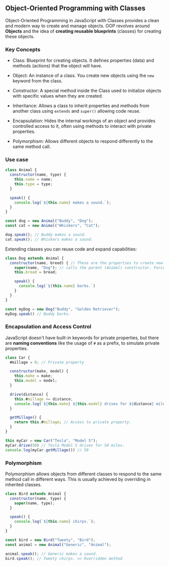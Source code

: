 ## Object-Oriented Programming with Classes

Object-Oriented Programming in JavaScript with Classes provides a clean and modern way to create and manage objects. OOP revolves around **Objects** and the idea of **creating reusable blueprints** (classes) for creating these objects.

### Key Concepts

- Class: Blueprint for creating objects. It defines properties (data) and methods (actions) that the object will have.

- Object: An instance of a class. You create new objects using the `new` keyword from the class.

- Constructor: A special method inside the Class used to initialize objects with specific values when they are created.

- Inheritance: Allows a class to inherit properties and methods from another class using `extends` and `super()` allowing code reuse.

- Encapsulation: Hides the internal workings of an object and provides controlled access to it, often using methods to interact with private properties.

- Polymorphism: Allows different objects to respond differently to the same method call.

### Use case

```js
class Animal {
  constructor(name, type) {
    this.name = name;
    this.type = type;
  }

  speak() {
    console.log(`${this.name} makes a sound.`);
  }
}

const dog = new Animal("Buddy", "Dog");
const cat = new Animal("Whiskers", "Cat");

dog.speak(); // Buddy makes a sound.
cat.speak(); // Whiskers makes a sound.
```

Extending classes you can reuse code and expand capabilities:

```js
class Dog extends Animal {
  constructor(name, breed) { // These are the properties to create new instances.
    super(name, "Dog"); // calls the parent (Animal) constructor. Forces all Dog instances to have "Dog" as the Animal type.
    this.bread = bread;

    speak() {
      console.log(`${this.name} barks.`)
    }
  }
}

const myDog = new Dog("Buddy", "Golden Retriever");
myDog.speak() // Buddy barks.
```

### Encapsulation and Access Control

JavaScript doesn't have built-in keywords for private properties, but there are **naming conventions** like the usage of `#` as a prefix, to simulate private properties.

```js
class Car {
  #millage = 0; // Private property

  constructor(make, model) {
    this.make = make;
    this.model = model;
  }

  drive(distance) {
    this.#millage += distance;
    console.log(`${this.make} ${this.model} drives for ${distance} miles.`);
  }

  getMillage() {
    return this.#millage; // Access to private property.
  }
}

this myCar = new Car("Tesla", "Model S");
myCar.drive(50) // Tesla Model S drives for 50 miles.
console.log(myCar.getMillage()) // 50
```

### Polymorphism

Polymorphism allows objects from different classes to respond to the same method call in different ways. This is usually achieved by overriding in inherited classes.

```js
class Bird extends Animal {
  constructor(name, type) {
    super(name, type);
  }

  speak() {
    console.log(`${this.name} chirps.`);
  }
}

const bird = new Bird("Tweety", "Bird");
const animal = new Animal("Generic", "Animal");

animal.speak(); // Generic makes a sound.
bird.speak(); // Tweety chirps. => Overridden method
```

